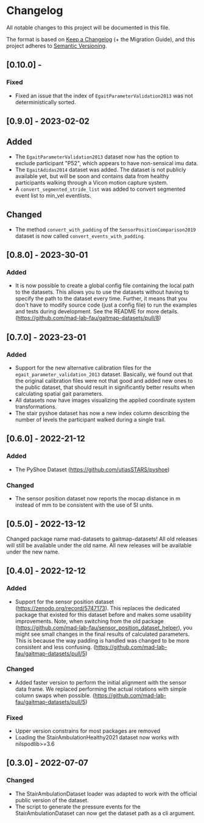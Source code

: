 # Changelog
All notable changes to this project will be documented in this file.

The format is based on [Keep a Changelog](https://keepachangelog.com/en/1.0.0/) (+ the Migration Guide),
and this project adheres to [Semantic Versioning](https://semver.org/spec/v2.0.0.html).

## [0.10.0] - 

### Fixed
- Fixed an issue that the index of `EgaitParameterValidation2013` was not deterministically sorted.

## [0.9.0] - 2023-02-02

## Added

- The `EgaitParameterValidation2013` dataset now has the option to exclude participant "P52", which appears to have 
  non-sensical imu data.
- The `EgaitAdidas2014` dataset was added.
  The dataset is not publicly available yet, but will be soon and contains data from healthy participants walking
  through a Vicon motion capture system.
- A `convert_segmented_stride_list` was added to convert segmented event list to min_vel eventlists.

## Changed

- The method `convert_with_padding` of the `SensorPositionComparison2019` dataset is now called 
  `convert_events_with_padding`.

## [0.8.0] - 2023-30-01

### Added
- It is now possible to create a global config file containing the local path to the datasets.
  This allows you to use the datasets without having to specify the path to the dataset every time.
  Further, it means that you don't have to modify source code (just a config file) to run the examples and tests during 
  development.
  See the README for more details.
  (https://github.com/mad-lab-fau/gaitmap-datasets/pull/8)

## [0.7.0] - 2023-23-01

### Added
- Support for the new alternative calibration files for the `egait_parameter_validation_2013` dataset.
  Basically, we found out that the original calibration files were not that good and added new ones to the public 
  dataset, that should result in significantly better results when calculating spatial gait parameters.
- All datasets now have images visualizing the applied coordinate system transformations.
- The stair pyshoe dataset has now a new index column describing the number of levels the participant walked during a 
  single trail.

## [0.6.0] - 2022-21-12

### Added
- The PyShoe Dataset (https://github.com/utiasSTARS/pyshoe)

### Changed
- The sensor position dataset now reports the mocap distance in m instead of mm to be consistent with the use of SI 
  units.

## [0.5.0] - 2022-13-12

Changed package name mad-datasets to gaitmap-datasets!
All old releases will still be available under the old name.
All new releases will be available under the new name.

## [0.4.0] - 2022-12-12

### Added

- Support for the sensor position dataset (https://zenodo.org/record/5747173). This replaces the dedicated package that
  existed for this dataset before and makes some usability improvements.
  Note, when switching from the old package (https://github.com/mad-lab-fau/sensor_position_dataset_helper), you might 
  see small changes in the final results of calculated parameters.
  This is because the way padding is handled was changed to be more consistent and less confusing.
  (https://github.com/mad-lab-fau/gaitmap-datasets/pull/5)

### Changed

- Added faster version to perform the initial alignment with the sensor data frame.
  We replaced performing the actual rotations with simple column swaps when possible.
  (https://github.com/mad-lab-fau/gaitmap-datasets/pull/5)

### Fixed

- Upper version constrains for most packages are removed
- Loading the StairAmbulationHealthy2021 dataset now works with nilspodlib>=3.6

## [0.3.0] - 2022-07-07 

### Changed

- The StairAmbulationDataset loader was adapted to work with the official public version of the dataset.
- The script to generate the pressure events for the StairAmbulationDataset can now get the dataset path as a cli
  argument.
